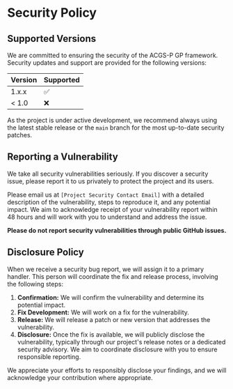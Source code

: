 # Security Policy

## Supported Versions

We are committed to ensuring the security of the ACGS-P GP framework. Security updates and support are provided for the following versions:

| Version | Supported          |
| ------- | ------------------ |
| 1.x.x   | :white_check_mark: |
| < 1.0   | :x:                |

As the project is under active development, we recommend always using the latest stable release or the `main` branch for the most up-to-date security patches.

## Reporting a Vulnerability

We take all security vulnerabilities seriously. If you discover a security issue, please report it to us privately to protect the project and its users.

Please email us at `[Project Security Contact Email]` with a detailed description of the vulnerability, steps to reproduce it, and any potential impact. We aim to acknowledge receipt of your vulnerability report within 48 hours and will work with you to understand and address the issue.

**Please do not report security vulnerabilities through public GitHub issues.**

## Disclosure Policy

When we receive a security bug report, we will assign it to a primary handler. This person will coordinate the fix and release process, involving the following steps:

1.  **Confirmation:** We will confirm the vulnerability and determine its potential impact.
2.  **Fix Development:** We will work on a fix for the vulnerability.
3.  **Release:** We will release a patch or new version that addresses the vulnerability.
4.  **Disclosure:** Once the fix is available, we will publicly disclose the vulnerability, typically through our project's release notes or a dedicated security advisory. We aim to coordinate disclosure with you to ensure responsible reporting.

We appreciate your efforts to responsibly disclose your findings, and we will acknowledge your contribution where appropriate.
